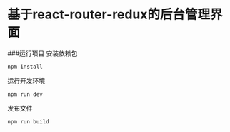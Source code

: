 # 基于react-router-redux的后台管理界面
###运行项目
安装依赖包
```
npm install
```

运行开发环境
```
npm run dev
```

发布文件
```
npm run build
```


